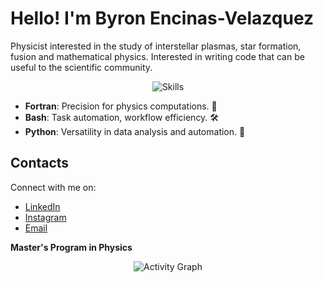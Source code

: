 # Hello! I'm Byron Encinas-Velazquez

Physicist interested in the study of interstellar plasmas, star formation, fusion and mathematical physics. Interested in writing code that can be useful to the scientific community. 

<p align="center">
  <img src="https://skillicons.dev/icons?i=fortran,bash,python" alt="Skills">
</p>

- **Fortran**: Precision for physics computations. 🧮
- **Bash**: Task automation, workflow efficiency. 🛠️
- **Python**: Versatility in data analysis and automation. 🐍

## Contacts

Connect with me on:

- [LinkedIn](https://www.linkedin.com/in/byron-encinas-velazquez/)
- [Instagram](https://www.instagram.com/byron.en.ve/)
- [Email](mailto:byron_encinas@outlook.com)

**Master's Program in Physics**

<p align="center">
  <img src="https://github-readme-stats.vercel.app/api?username=ByronEncinas&show_icons=true&hide_border=true" alt="Activity Graph">
</p>
